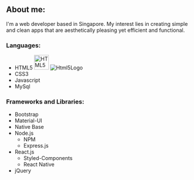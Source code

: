 ## About me:
I'm a web developer based in Singapore. My interest lies in creating simple and clean apps that are aesthetically pleasing yet efficient and functional. 

### Languages:
* HTML5 <img src="https://www.w3.org/html/logo/badge/html5-badge-h-css3-semantics.png" width="40" alt="HTML5 Powered with CSS3 / Styling, and Semantics" title="HTML5 Powered with CSS3 / Styling, and Semantics"> ![Html5Logo ](./superchrisho/main/images/css3.svg?raw=true)
* CSS3
* Javascript 
* MySql

### Frameworks and Libraries:
* Bootstrap
* Material-UI
* Native Base
* Node.js
	* NPM
	* Express.js
* React.js
	* Styled-Components
	* React Native
* jQuery




